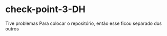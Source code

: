 # check-point-3-DH

Tive problemas Para colocar o repositório, então esse ficou separado dos outros
